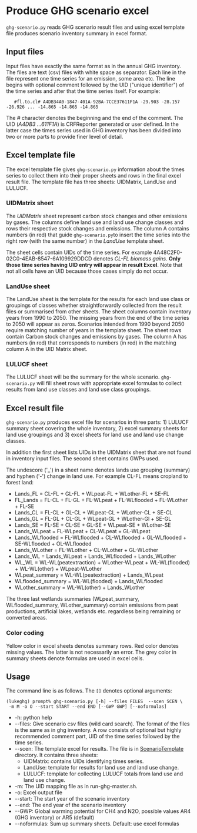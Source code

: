 # Produce GHG scenario excel #

`ghg-scenario.py` reads GHG scenario result files and using
excel template file produces scenario inventory summary in excel format. 

## Input files ##

Input files have exactly the same format as in the annual GHG inventory.
The files are text (csv) files with white space as separator. Each line
in the file represent one time series for an emission, some area etc.
The line begins with optional comment followed by the UID ("unique identifier")
of the time series and after that the time series itself. For example:

       #fl.to.cl# A4DB34A0-1847-401A-92BA-7CCE37611F1A -29.903 -28.157 -26.926 ... -14.865 -14.865 -14.865

The *#* character denotes the beginning and the end of the comment. The UID (*A4DB3 ...611F1A*) is CRFReporter generated or
user defined. In the latter case the times series used in GHG inventory has been
divided into two or more parts to provide finer level of detail.

## Excel template file ##

The excel template file gives `ghg-scenario.py` information about the times series to collect
them into their proper sheets and rows in the final excel result file. The template file
has three sheets: UIDMatrix, LandUse and LULUCF.

### UIDMatrix sheet ###

The *UIDMatrix* sheet represent carbon stock changes and other emissions by gases. The columns
define land use and land use change classes and rows their respective stock changes and emissions.
The column A contains numbers (in red) that guide `ghg-scenario.py`to insert the time series
into the right row (with the same number) in the *LandUse* template sheet. 

The sheet cells contain UIDs of the time series. For example 4A48C2F0-02C0-4EAB-8547-6A109929DDCD 
denotes *CL-FL biomass gains*. **Only those time series having UID entry will appear in result Excel**. 
Note that not all cells have an UID because those cases simply do not occur.

### LandUse sheet ###

The LandUse sheet is the template for the results for each land use class or groupings of classes 
whether straightforwardly collected from the result files or summarised from other sheets.
The sheet columns contain inventory years from 1990 to 2050. The missing years from the end of the
time series to 2050 will appear as zeros. Scenarios intended from 1990 beyond 2050
require matching number of years in the template sheet. The sheet rows contain Carbon stock changes
and emissions by gases. The column A has numbers (in red) that corresponds to numbers (in red)
in the matching column A in the UID Matrix sheet.

### LULUCF sheet ###

The LULUCF sheet will be the summary for the whole scenario. `ghg-scenario.py` will fill sheet
rows with appropriate excel formulas to collect results from land use classes and land use class
groupings.

## Excel result file ##

`ghg-scenario.py` produces excel file for scenarios in three parts: 1) LULUCF summary
sheet covering the whole inventory, 2) excel summary sheets for land use groupings and
3) excel sheets for land use and land use change classes.

In addition the first sheet lists UIDs in the UIDMatrix sheet that are not found
in inventory input files. The second sheet contains GWPs used.

The undescore ('_') in a sheet name denotes lands use grouping (summary) and hyphen ('-') change in land use.
For example CL-FL means cropland to forest land:

 + Lands_FL = CL-FL + GL-FL + WLpeat-FL + WLother-FL + SE-FL
 + FL_Lands = FL-CL + FL-GL + FL-WLpeat + FL-WLflooded + FL-WLother + FL-SE
 + Lands_CL = FL-CL + GL-CL + WLpeat-CL + WLother-CL + SE-CL
 + Lands_GL = FL-GL + CL-GL + WLpeat-GL + WLother-Gl + SE-GL
 + Lands_SE = FL-SE + CL-SE + GL-SE + WLpeat-SE + WLother-SE
 + Lands_WLpeat = FL-WLpeat + CL-WLpeat + GL-WLpeat
 + Lands_WLflooded = FL-WLflooded + CL-WLflooded + GL-WLflooded + SE-WLflooded + OL-WLflooded
 + Lands_WLother = FL-WLother + CL-WLother + GL-WLother
 + Lands_WL = Lands_WLpeat + Lands_WLflooded + Lands_WLother
 + WL_WL = WL-WL(peatextraction) + WLother-WLpeat + WL-WL(flooded) + WL-WL(other) + WLpeat-WLother
 + WLpeat_summary = WL-WL(peatextraction) + Lands_WLpeat
 + WLflooded_summary = WL-WL(flooded) + Lands_WLflooded
 + WLother_summary = WL-WL(other) + Lands_WLother

The three last wetlands summaries (WLpeat_summary, WLflooded_summary, WLother_summary) contain emissions
from peat productions, artificial lakes, wetlands etc. regardless being remaining or converted areas.

### Color coding ###

Yellow color in excel sheets denotes summary rows. Red color denotes missing values. The latter is not necessarily
an error. The grey color in summary sheets denote formulas are used in excel cells.

## Usage ##

The command line is as follows. The `[]` denotes optional arguments:

	(lukeghg) prompt% ghg-scenario.py [-h] --files FILES  --scen SCEN \
     -m M -o O --start START --end END [--GWP GWP] [--noformulas] 
     
- -h: python help
- --files: Give scenario csv files (wild card search). The format of
the files is the  same as in ghg inventory. A row consists of optional
but highly recommended comment part, UID of the time series followed by the time series.
- --scen: The template excel for results. The file is in [ScenarioTemplate](ScenarioTemplate) directory.
  It contains three sheets:
  - UIDMatrix: contains  UIDs  identifying times series.
  - LandUse: template for results for land use and land use change.
  - LULUCF: template for collecting LULUCF totals from land use and land use change. 
- -m: The UID mapping file as in run-ghg-master.sh.
- -o: Excel output file
- --start: The start year of the scenario inventory
- --end: The end year of the scenario inventory
- --GWP: Global warming potential for CH4 and N2O, possible values AR4 (GHG inventory) or AR5 (default)
- --noformulas: Sum up summary sheets. Default: use excel formulas
